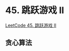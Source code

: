 # 45. 跳跃游戏 II

[LeetCode 45. 跳跃游戏 II](https://leetcode.cn/problems/jump-game-ii/)

## 贪心算法





















